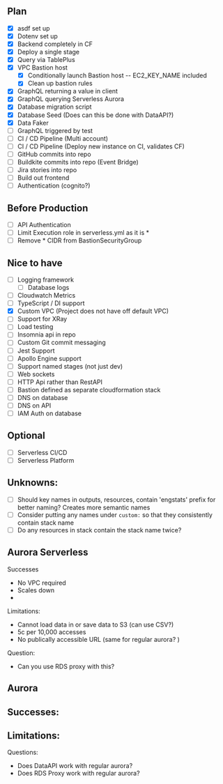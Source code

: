 ## Plan
- [x] asdf set up
- [x] Dotenv set up
- [x] Backend completely in CF
- [x] Deploy a single stage
- [x] Query via TablePlus
- [x] VPC Bastion host
  - [x] Conditionally launch Bastion host -- EC2_KEY_NAME included
  - [x] Clean up bastion rules
- [x] GraphQL returning a value in client
- [x] GraphQL querying Serverless Aurora
- [x] Database migration script
- [x] Database Seed (Does can this be done with DataAPI?)
- [x] Data Faker
- [ ] GraphQL triggered by test
- [ ] CI / CD Pipeline (Multi account)
- [ ] CI / CD Pipeline (Deploy new instance on CI, validates CF)
- [ ] GitHub commits into repo
- [ ] Buildkite commits into repo (Event Bridge)
- [ ] Jira stories into repo
- [ ] Build out frontend
- [ ] Authentication (cognito?)

## Before Production
- [ ] API Authentication
- [ ] Limit Execution role in serverless.yml as it is *
- [ ] Remove * CIDR from BastionSecurityGroup

## Nice to have
- [ ] Logging framework
  - [ ] Database logs
- [ ] Cloudwatch Metrics
- [ ] TypeScript / DI support
- [x] Custom VPC (Project does not have off default VPC)
- [ ] Support for XRay
- [ ] Load testing
- [ ] Insomnia api in repo
- [ ] Custom Git commit messaging
- [ ] Jest Support
- [ ] Apollo Engine support
- [ ] Support named stages (not just dev)
- [ ] Web sockets
- [ ] HTTP Api rather than RestAPI
- [ ] Bastion defined as separate cloudformation stack
- [ ] DNS on database
- [ ] DNS on API
- [ ] IAM Auth on database
  
## Optional
- [ ] Serverless CI/CD
- [ ] Serverless Platform
  
## Unknowns: 
- [ ] Should key names in outputs, resources, contain 'engstats' prefix for better naming? Creates more semantic names
- [ ] Consider putting any names under `custom:` so that they consistently contain stack name
- [ ] Do any resources in stack contain the stack name twice?

## Aurora Serverless
Successes
- No VPC required
- Scales down
- 

Limitations:
- Cannot load data in or save data to S3 (can use CSV?)
- 5c per 10,000 accesses 
- No publically accessible URL (same for regular aurora?                                                   )

Question:
- Can you use RDS proxy with this?

## Aurora
Successes:
- 

Limitations:
- 

Questions:
- Does DataAPI work with regular aurora?
- Does RDS Proxy work with regular aurora?